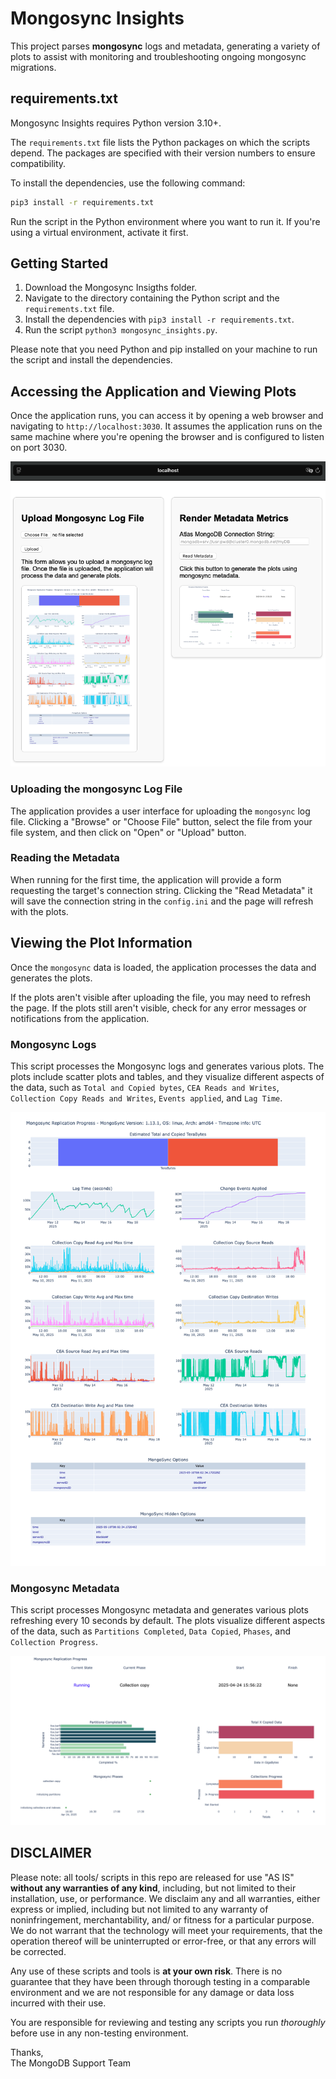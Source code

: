 # Mongosync Insights

This project parses **mongosync** logs and metadata, generating a variety of plots to assist with monitoring and troubleshooting ongoing mongosync migrations.

## requirements.txt

Mongosync Insights requires Python version 3.10+.

The `requirements.txt` file lists the Python packages on which the scripts depend. The packages are specified with their version numbers to ensure compatibility.          

To install the dependencies, use the following command:

```bash
pip3 install -r requirements.txt
```

Run the script in the Python environment where you want to run it. If you're using a virtual environment, activate it first.

## Getting Started

1. Download the Mongosync Insigths folder.
2. Navigate to the directory containing the Python script and the `requirements.txt` file.
3. Install the dependencies with `pip3 install -r requirements.txt`.
4. Run the script `python3 mongosync_insights.py`.

Please note that you need Python and pip installed on your machine to run the script and install the dependencies.

## Accessing the Application and Viewing Plots

Once the application runs, you can access it by opening a web browser and navigating to `http://localhost:3030`. It assumes the application runs on the same machine where you're opening the browser and is configured to listen on port 3030.

![Mongosync Logs Analyzer](static/mongosync_insights_home.png)

### Uploading the mongosync Log File

The application provides a user interface for uploading the `mongosync` log file. Clicking a "Browse" or "Choose File" button, select the file from your file system, and then click on "Open" or "Upload" button.

### Reading the Metadata

When running for the first time, the application will provide a form requesting the target's connection string. 
Clicking the "Read Metadata" it will save the connection string in the `config.ini` and the page will refresh with the plots.

## Viewing the Plot Information

Once the `mongosync` data is loaded, the application processes the data and generates the plots. 

If the plots aren't visible after uploading the file, you may need to refresh the page. If the plots still aren't visible, check for any error messages or notifications from the application.

### Mongosync Logs

This script processes the Mongosync logs and generates various plots. The plots include scatter plots and tables, and they visualize different aspects of the data, such as `Total and Copied bytes`, `CEA Reads and Writes`, `Collection Copy Reads and Writes`, `Events applied`, and `Lag Time`.

![Mongosync logs analyzer](static/mongosync_log_analyzer.png)

### Mongosync Metadata

This script processes Mongosync metadata and generates various plots refreshing every 10 seconds by default. The plots visualize different aspects of the data, such as `Partitions Completed`, `Data Copied`, `Phases`, and `Collection Progress`.

![Mongosync metadata plots](static/mongosync_metadata.png)


DISCLAIMER
----------
Please note: all tools/ scripts in this repo are released for use "AS IS" **without any warranties of any kind**,
including, but not limited to their installation, use, or performance.  We disclaim any and all warranties, either 
express or implied, including but not limited to any warranty of noninfringement, merchantability, and/ or fitness 
for a particular purpose.  We do not warrant that the technology will meet your requirements, that the operation 
thereof will be uninterrupted or error-free, or that any errors will be corrected.

Any use of these scripts and tools is **at your own risk**.  There is no guarantee that they have been through 
thorough testing in a comparable environment and we are not responsible for any damage or data loss incurred with 
their use.

You are responsible for reviewing and testing any scripts you run *thoroughly* before use in any non-testing 
environment.

Thanks,  
The MongoDB Support Team